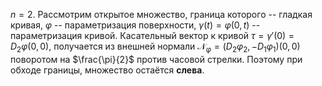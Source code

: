 $n=2$. Рассмотрим открытое множество, граница которого -- гладкая кривая, $\varphi$ -- параметризация поверхности, $\gamma(t)=\varphi(0,t)$ -- параметризация кривой. 
Касательный вектор к кривой $\tau=\gamma'(0)=D_2\varphi(0,0)$, получается из внешней нормали $\mathcal{N}_\varphi=(D_2\varphi_2,-D_1\varphi_1)(0,0)$ поворотом на $\frac{\pi}{2}$ против часовой стрелки. Поэтому при обходе границы, множество остаётся **слева**. 
